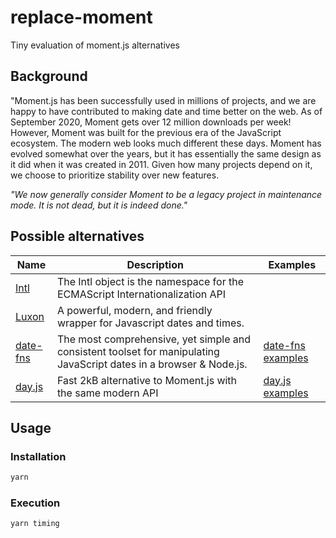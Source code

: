 # replace-moment

Tiny evaluation of moment.js alternatives

## Background

<p>"Moment.js has been successfully used in millions of projects, and we are happy to have contributed to making date and time better on the web. As of September 2020, Moment gets over 12 million downloads per week! However, Moment was built for the previous era of the JavaScript ecosystem. The modern web looks much different these days. Moment has evolved somewhat over the years, but it has essentially the same design as it did when it was created in 2011. Given how many projects depend on it, we choose to prioritize stability over new features.<p>

_"We now generally consider Moment to be a legacy project in maintenance mode. It is not dead, but it is indeed done."_

## Possible alternatives

| Name | Description | Examples |
|------|-------------|--------|
| [Intl](https://developer.mozilla.org/en-US/docs/Web/JavaScript/Reference/Global_Objects/Intl) | The Intl object is the namespace for the ECMAScript Internationalization API                                        |
| [Luxon](https://moment.github.io/luxon/)                                                      | A powerful, modern, and friendly wrapper for Javascript dates and times.                                            |
| [date-fns](https://date-fns.org/)                                                             | The most comprehensive, yet simple and consistent toolset for manipulating JavaScript dates in a browser & Node.js. | [date-fns examples](examples/date-fns/README_date_fns.md)
| [day.js](https://github.com/iamkun/dayjs)                                                    | Fast 2kB alternative to Moment.js with the same modern API                                                          | [day.js examples](examples/day.js/README_dayjs.md)|

## Usage

### Installation

```sh
yarn
```

### Execution

```sh
yarn timing
```
